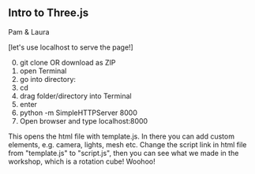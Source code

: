Intro to Three.js
------
Pam & Laura


[let's use localhost to serve the page!]

0. git clone OR download as ZIP
1. open Terminal
2. go into directory:
  1. cd 
  2. drag folder/directory into Terminal
  3. enter
3. python -m SimpleHTTPServer 8000
4. Open browser and type localhost:8000

This opens the html file with template.js. In there you can add custom elements, e.g. camera, lights, mesh etc.
Change the script link in html file from "template.js" to "script.js", then you can see what we made in the workshop, which is a rotation cube! Woohoo!
